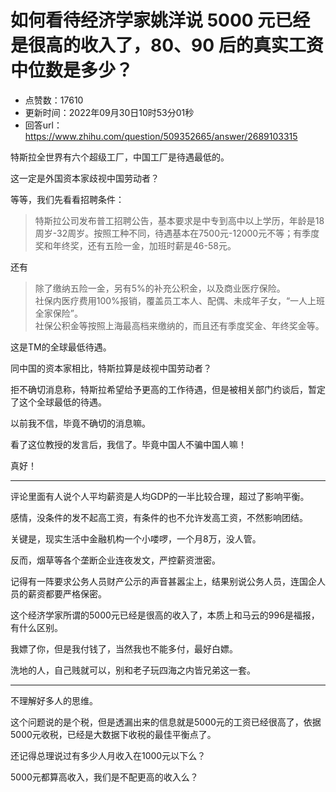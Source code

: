 # 如何看待经济学家姚洋说 5000 元已经是很高的收入了，80、90 后的真实工资中位数是多少？
- 点赞数：17610
- 更新时间：2022年09月30日10时53分01秒
- 回答url：https://www.zhihu.com/question/509352665/answer/2689103315
<body>
 <p data-pid="avaUlO2B">特斯拉全世界有六个超级工厂，中国工厂是待遇最低的。</p>
 <p data-pid="C9z5wf-y">这一定是外国资本家歧视中国劳动者？</p>
 <p data-pid="NtDxsH_k">等等，我们先看看招聘条件：</p>
 <blockquote data-pid="QJTKv5PH">
  特斯拉公司发布普工招聘公告，基本要求是中专到高中以上学历，年龄是18周岁-32周岁。按照工种不同，待遇基本在7500元-12000元不等；有季度奖和年终奖，还有五险一金，加班时薪是46-58元。
 </blockquote>
 <p data-pid="yKf7N8TA">还有</p>
 <blockquote data-pid="Z2RCVEmU">
  除了缴纳五险一金，另有5%的补充公积金，以及商业医疗保险。
  <br>
  社保内医疗费用100%报销，覆盖员工本人、配偶、未成年子女，“一人上班全家保险”。
  <br>
  社保公积金等按照上海最高档来缴纳的，而且还有季度奖金、年终奖金等。
 </blockquote>
 <p data-pid="HJxea9eP">这是TM的全球最低待遇。</p>
 <p data-pid="WaTumAGz">同中国的资本家相比，特斯拉算是歧视中国劳动者？</p>
 <p data-pid="fsVZ1nd-">拒不确切消息称，特斯拉希望给予更高的工作待遇，但是被相关部门约谈后，暂定了这个全球最低的待遇。</p>
 <p data-pid="YGIUd7PM">以前我不信，毕竟不确切的消息嘛。</p>
 <p data-pid="4u1hvEv_">看了这位教授的发言后，我信了。毕竟中国人不骗中国人嘛！</p>
 <p data-pid="zvFuksxf">真好！</p>
 <hr>
 <p data-pid="mHHkUCC6">评论里面有人说个人平均薪资是人均GDP的一半比较合理，超过了影响平衡。</p>
 <p data-pid="BfTUpZ3i">感情，没条件的发不起高工资，有条件的也不允许发高工资，不然影响团结。</p>
 <p data-pid="V75Z2u61">关键是，现实生活中金融机构一个小喽啰，一个月8万，没人管。</p>
 <p data-pid="gEnrZmvX">反而，烟草等各个垄断企业连夜发文，严控薪资泄密。</p>
 <p data-pid="1CEnXxGs">记得有一阵要求公务人员财产公示的声音甚嚣尘上，结果别说公务人员，连国企人员的薪资都要严格保密。</p>
 <p data-pid="y4E9DkGM">这个经济学家所谓的5000元已经是很高的收入了，本质上和马云的996是福报，有什么区别。</p>
 <p data-pid="k3CtKdwT">我嫖了你，但是我付钱了，当然我也不能多付，最好白嫖。</p>
 <p data-pid="TMKI4vBF">洗地的人，自己贱就可以，别和老子玩四海之内皆兄弟这一套。</p>
 <hr>
 <p data-pid="OKGdhCvf">不理解好多人的思维。</p>
 <p data-pid="ffI37hpW">这个问题说的是个税，但是透漏出来的信息就是5000元的工资已经很高了，依据5000元收税，已经是大数据下收税的最佳平衡点了。</p>
 <p data-pid="MFHeIZTM">还记得总理说过有多少人月收入在1000元以下么？</p>
 <p data-pid="CdjEYCDU">5000元都算高收入，我们是不配更高的收入么？</p>
</body>